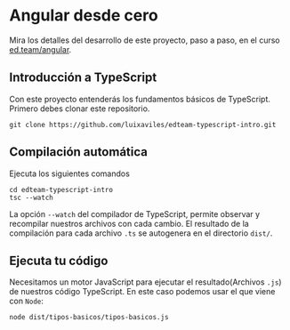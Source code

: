 # Angular desde cero

Mira los detalles del desarrollo de este proyecto, paso a paso, en el curso [ed.team/angular](https://ed.team/angular).

## Introducción a TypeScript

Con este proyecto entenderás los fundamentos básicos de TypeScript.
Primero debes clonar este repositorio.

```
git clone https://github.com/luixaviles/edteam-typescript-intro.git
```

## Compilación automática

Ejecuta los siguientes comandos

```
cd edteam-typescript-intro
tsc --watch
```

La opción `--watch` del compilador de TypeScript, permite observar y recompilar nuestros archivos con cada cambio.
El resultado de la compilación para cada archivo `.ts` se autogenera en el directorio `dist/`.

## Ejecuta tu código

Necesitamos un motor JavaScript para ejecutar el resultado(Archivos `.js`) de nuestros código TypeScript. En este caso podemos usar el que viene con `Node`:

```
node dist/tipos-basicos/tipos-basicos.js
```
